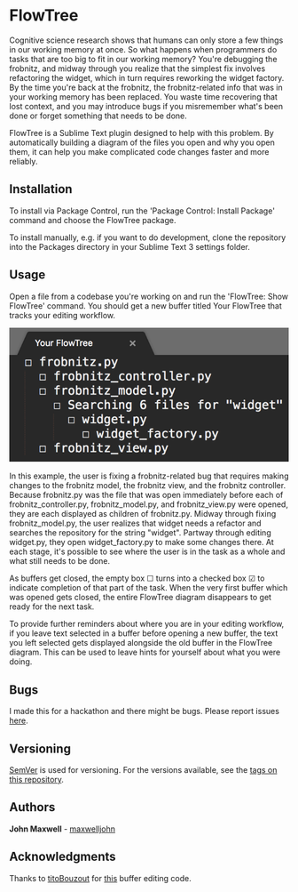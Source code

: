 # FlowTree

Cognitive science research shows that humans can only store a few things in our working memory at once.  So what happens when programmers do tasks that are too big to fit in our working memory?  You're debugging the frobnitz, and midway through you realize that the simplest fix involves refactoring the widget, which in turn requires reworking the widget factory.  By the time you're back at the frobnitz, the frobnitz-related info that was in your working memory has been replaced.  You waste time recovering that lost context, and you may introduce bugs if you misremember what's been done or forget something that needs to be done.

FlowTree is a Sublime Text plugin designed to help with this problem.  By automatically building a diagram of the files you open and why you open them, it can help you make complicated code changes faster and more reliably.

## Installation

To install via Package Control, run the 'Package Control: Install Package' command and choose the FlowTree package.

To install manually, e.g. if you want to do development, clone the repository into the Packages directory in your Sublime Text 3 settings folder.

## Usage

Open a file from a codebase you're working on and run the 'FlowTree: Show FlowTree' command.  You should get a new buffer titled Your FlowTree that tracks your editing workflow.

![Screenshot](screenshot.png)

In this example, the user is fixing a frobnitz-related bug that requires making changes to the frobnitz model, the frobnitz view, and the frobnitz controller.  Because frobnitz.py was the file that was open immediately before each of frobnitz_controller.py, frobnitz_model.py, and frobnitz_view.py were opened, they are each displayed as children of frobnitz.py.  Midway through fixing frobnitz_model.py, the user realizes that widget needs a refactor and searches the repository for the string "widget".  Partway through editing widget.py, they open widget_factory.py to make some changes there.  At each stage, it's possible to see where the user is in the task as a whole and what still needs to be done.

As buffers get closed, the empty box ☐ turns into a checked box ☑ to indicate completion of that part of the task.  When the very first buffer which was opened gets closed, the entire FlowTree diagram disappears to get ready for the next task.

To provide further reminders about where you are in your editing workflow, if you leave text selected in a buffer before opening a new buffer, the text you left selected gets displayed alongside the old buffer in the FlowTree diagram.  This can be used to leave hints for yourself about what you were doing.

## Bugs

I made this for a hackathon and there might be bugs.  Please report issues [here](https://github.com/maxwelljohn/FlowTree/issues).

## Versioning

[SemVer](http://semver.org/) is used for versioning.  For the versions available, see the [tags on this repository](https://github.com/maxwelljohn/FlowTree/tags).

## Authors

**John Maxwell** - [maxwelljohn](https://github.com/maxwelljohn)

## Acknowledgments

Thanks to [titoBouzout](https://github.com/titoBouzout) for [this](https://github.com/titoBouzout/Open-Include/blob/master/Edit.py) buffer editing code.

